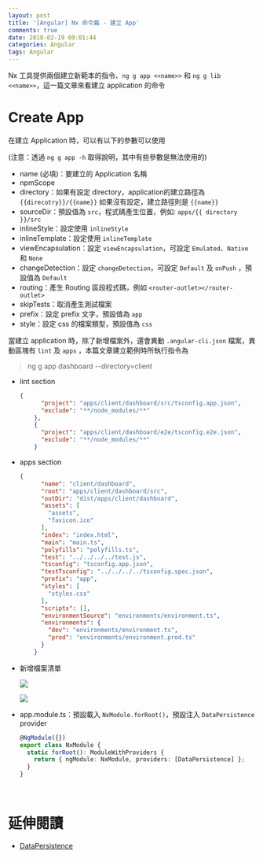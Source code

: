 ```yaml
---
layout: post
title: '[Angular] Nx 命令篇 - 建立 App'
comments: true
date: 2018-02-19 09:01:44
categories: Angular
tags: Angular
---
```


Nx 工具提供兩個建立新範本的指令、`ng g app <<name>>` 和 `ng g lib <<name>>`，這一篇文章來看建立 application 的命令

<!-- more -->

# Create App

在建立 Application 時，可以有以下的參數可以使用

(注意：透過 `ng g app -h` 取得說明，其中有些參數是無法使用的)

* name (必填)：要建立的 Application 名稱
* npmScope
* directory：如果有設定 directory，application的建立路徑為 `{{direcotry}}/{{name}}` 如果沒有設定，建立路徑則是 `{{name}}` 
* sourceDir：預設值為 `src`，程式碼產生位置，例如: `apps/{{ directory }}/src`
* inlineStyle：設定使用 `inlineStyle`
* inlineTemplate：設定使用 `inlineTemplate`
* viewEncapsulation：設定 `viewEncapsulation`，可設定 `Emulated`、`Native` 和 `None`
* changeDetection：設定 `changeDetection`，可設定 `Default` 及 `onPush` ，預設值為 `Default`
* routing：產生 Routing 區段程式碼，例如 `<router-outlet></router-outlet>`
* skipTests：取消產生測試檔案
* prefix：設定 prefix 文字，預設值為 `app`
* style：設定 css 的檔案類型，預設值為 `css`

當建立 application 時，除了新增檔案外，還會異動 `.angular-cli.json` 檔案，異動區塊有 `lint` 及 `apps` ，本篇文章建立範例時所執行指令為

> ng g app dashboard --directory=client

* lint section

  ```json
  {
        "project": "apps/client/dashboard/src/tsconfig.app.json",
        "exclude": "**/node_modules/**"
      },
      {
        "project": "apps/client/dashboard/e2e/tsconfig.e2e.json",
        "exclude": "**/node_modules/**"
      }
  ```

* apps section

  ```json
  {
        "name": "client/dashboard",
        "root": "apps/client/dashboard/src",
        "outDir": "dist/apps/client/dashboard",
        "assets": [
          "assets",
          "favicon.ico"
        ],
        "index": "index.html",
        "main": "main.ts",
        "polyfills": "polyfills.ts",
        "test": "../../../../test.js",
        "tsconfig": "tsconfig.app.json",
        "testTsconfig": "../../../../tsconfig.spec.json",
        "prefix": "app",
        "styles": [
          "styles.css"
        ],
        "scripts": [],
        "environmentSource": "environments/environment.ts",
        "environments": {
          "dev": "environments/environment.ts",
          "prod": "environments/environment.prod.ts"
        }
      }

  ```

* 新增檔案清單

  ![](https://i.imgur.com/Ffwh3Wt.png)

  ![](https://i.imgur.com/xTJeuDQ.png)

* app.module.ts：預設載入 `NxModule.forRoot()`，預設注入 `DataPersistence` provider

  ```typescript
  @NgModule({})
  export class NxModule {
    static forRoot(): ModuleWithProviders {
      return { ngModule: NxModule, providers: [DataPersistence] };
    }
  }
  ```

  ​

# 延伸閱讀

* [DataPersistence](https://nrwl.io/nx/guide-data-persistence)